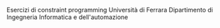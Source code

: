 Esercizi di constraint programming
Università di Ferrara
Dipartimento di Ingegneria Informatica e dell'automazione